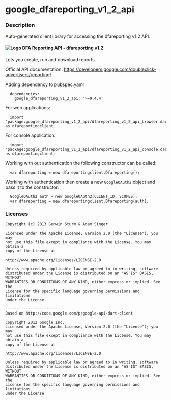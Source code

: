 # google_dfareporting_v1_2_api

### Description

Auto-generated client library for accessing the dfareporting v1.2 API.

#### ![Logo](http://www.google.com/images/icons/product/doubleclick-16.gif) DFA Reporting API - dfareporting v1.2

Lets you create, run and download reports.

Official API documentation: https://developers.google.com/doubleclick-advertisers/reporting/

Adding dependency to pubspec.yaml

```
  dependencies:
    google_dfareporting_v1_2_api: '>=0.4.4'
```

For web applications:

```
  import "package:google_dfareporting_v1_2_api/dfareporting_v1_2_api_browser.dart" as dfareportingclient;
```

For console application:

```
  import "package:google_dfareporting_v1_2_api/dfareporting_v1_2_api_console.dart" as dfareportingclient;
```

Working with out authentication the following constructor can be called:

```
  var dfareporting = new dfareportingclient.Dfareporting();
```

Working with authentication then create a new `GoogleOAuth2` object and pass it to the constructor:


```
  GoogleOAuth2 auth = new GoogleOAuth2(CLIENT_ID, SCOPES);
  var dfareporting = new dfareportingclient.Dfareporting(auth);
```

### Licenses

```
Copyright (c) 2013 Gerwin Sturm & Adam Singer

Licensed under the Apache License, Version 2.0 (the "License"); you may 
not use this file except in compliance with the License. You may obtain a 
copy of the License at

http://www.apache.org/licenses/LICENSE-2.0

Unless required by applicable law or agreed to in writing, software
distributed under the License is distributed on an "AS IS" BASIS, WITHOUT
WARRANTIES OR CONDITIONS OF ANY KIND, either express or implied. See the
License for the specific language governing permissions and limitations 
under the License

------------------------
Based on http://code.google.com/p/google-api-dart-client

Copyright 2012 Google Inc.
Licensed under the Apache License, Version 2.0 (the "License"); you may 
not use this file except in compliance with the License. You may obtain a
copy of the License at

http://www.apache.org/licenses/LICENSE-2.0

Unless required by applicable law or agreed to in writing, software
distributed under the License is distributed on an "AS IS" BASIS, WITHOUT
WARRANTIES OR CONDITIONS OF ANY KIND, either express or implied. See the
License for the specific language governing permissions and limitations 
under the License

```

